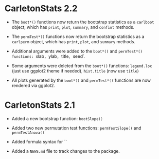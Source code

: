 # CarletonStats 2.2

* The `boot*()` functions now return the bootstrap statistics as a `carlboot` object, which has `print`, `plot`, `summary`, and `confint` methods.

* The `permTest*()` functions now return the bootstrap statistics as a `carlperm` object, which has `print`, `plot`, and `summary` methods.

* Additional arguments were added to the `boot*()` and `permTest*() functions: `xlab`, `ylab`, `title`, `seed`.

* Some arguments were deleted from the `boot*()` functions: `legend.loc` (just use ggplot2 theme if needed), `hist.title` (now use `title`)

* All plots generated by the `boot*()` and `permTest*()` functions are now rendered via ggplot2.

# CarletonStats 2.1

* Added a new bootstrap function: `bootSlope()`

* Added two new permutation test functions: `permTestSlope()` and `permTestAnova()`

* Added formula syntax for ``

* Added a `NEWS.md` file to track changes to the package.
